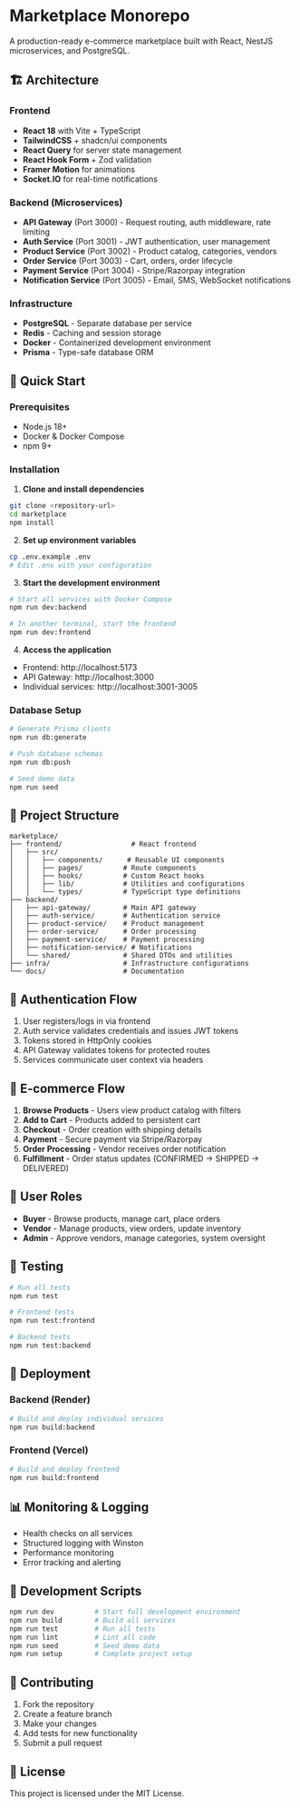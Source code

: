 # Marketplace Monorepo

A production-ready e-commerce marketplace built with React, NestJS microservices, and PostgreSQL.

## 🏗️ Architecture

### Frontend
- **React 18** with Vite + TypeScript
- **TailwindCSS** + shadcn/ui components
- **React Query** for server state management
- **React Hook Form** + Zod validation
- **Framer Motion** for animations
- **Socket.IO** for real-time notifications

### Backend (Microservices)
- **API Gateway** (Port 3000) - Request routing, auth middleware, rate limiting
- **Auth Service** (Port 3001) - JWT authentication, user management
- **Product Service** (Port 3002) - Product catalog, categories, vendors
- **Order Service** (Port 3003) - Cart, orders, order lifecycle
- **Payment Service** (Port 3004) - Stripe/Razorpay integration
- **Notification Service** (Port 3005) - Email, SMS, WebSocket notifications

### Infrastructure
- **PostgreSQL** - Separate database per service
- **Redis** - Caching and session storage
- **Docker** - Containerized development environment
- **Prisma** - Type-safe database ORM

## 🚀 Quick Start

### Prerequisites
- Node.js 18+
- Docker & Docker Compose
- npm 9+

### Installation

1. **Clone and install dependencies**
```bash
git clone <repository-url>
cd marketplace
npm install
```

2. **Set up environment variables**
```bash
cp .env.example .env
# Edit .env with your configuration
```

3. **Start the development environment**
```bash
# Start all services with Docker Compose
npm run dev:backend

# In another terminal, start the frontend
npm run dev:frontend
```

4. **Access the application**
- Frontend: http://localhost:5173
- API Gateway: http://localhost:3000
- Individual services: http://localhost:3001-3005

### Database Setup

```bash
# Generate Prisma clients
npm run db:generate

# Push database schemas
npm run db:push

# Seed demo data
npm run seed
```

## 📁 Project Structure

```
marketplace/
├── frontend/                 # React frontend
│   ├── src/
│   │   ├── components/      # Reusable UI components
│   │   ├── pages/          # Route components
│   │   ├── hooks/          # Custom React hooks
│   │   ├── lib/            # Utilities and configurations
│   │   └── types/          # TypeScript type definitions
├── backend/
│   ├── api-gateway/        # Main API gateway
│   ├── auth-service/       # Authentication service
│   ├── product-service/    # Product management
│   ├── order-service/      # Order processing
│   ├── payment-service/    # Payment processing
│   ├── notification-service/ # Notifications
│   └── shared/             # Shared DTOs and utilities
├── infra/                  # Infrastructure configurations
└── docs/                   # Documentation
```

## 🔐 Authentication Flow

1. User registers/logs in via frontend
2. Auth service validates credentials and issues JWT tokens
3. Tokens stored in HttpOnly cookies
4. API Gateway validates tokens for protected routes
5. Services communicate user context via headers

## 🛒 E-commerce Flow

1. **Browse Products** - Users view product catalog with filters
2. **Add to Cart** - Products added to persistent cart
3. **Checkout** - Order creation with shipping details
4. **Payment** - Secure payment via Stripe/Razorpay
5. **Order Processing** - Vendor receives order notification
6. **Fulfillment** - Order status updates (CONFIRMED → SHIPPED → DELIVERED)

## 👥 User Roles

- **Buyer** - Browse products, manage cart, place orders
- **Vendor** - Manage products, view orders, update inventory
- **Admin** - Approve vendors, manage categories, system oversight

## 🧪 Testing

```bash
# Run all tests
npm run test

# Frontend tests
npm run test:frontend

# Backend tests
npm run test:backend
```

## 🚢 Deployment

### Backend (Render)
```bash
# Build and deploy individual services
npm run build:backend
```

### Frontend (Vercel)
```bash
# Build and deploy frontend
npm run build:frontend
```

## 📊 Monitoring & Logging

- Health checks on all services
- Structured logging with Winston
- Performance monitoring
- Error tracking and alerting

## 🔧 Development Scripts

```bash
npm run dev          # Start full development environment
npm run build        # Build all services
npm run test         # Run all tests
npm run lint         # Lint all code
npm run seed         # Seed demo data
npm run setup        # Complete project setup
```

## 🤝 Contributing

1. Fork the repository
2. Create a feature branch
3. Make your changes
4. Add tests for new functionality
5. Submit a pull request

## 📄 License

This project is licensed under the MIT License.